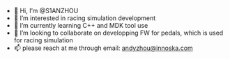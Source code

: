 - 👋 Hi, I’m @S1ANZHOU
- 👀 I’m interested in racing simulation development
- 🌱 I’m currently learning C++ and MDK tool use
- 💞️ I’m looking to collaborate on developping FW for pedals, which is used for racing simulation
- 📫 please reach at me through email: andyzhou@innoska.com

<!---
S1ANZHOU/S1ANZHOU is a ✨ special ✨ repository because its `README.md` (this file) appears on your GitHub profile.
You can click the Preview link to take a look at your changes.
--->
